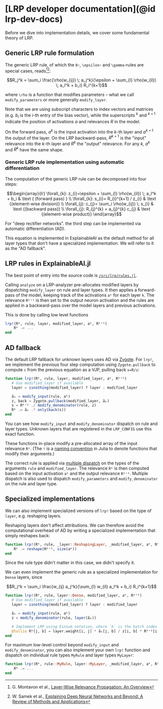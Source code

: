 # [LRP developer documentation](@id lrp-dev-docs)
Before we dive into implementation details, we cover some fundamental theory of LRP.

## Generic LRP rule formulation
The generic LRP rule, of which the ``0``-, ``\epsilon``- and ``\gamma``-rules are special cases, reads[^1][^2]:
```math
R_j^k = \sum_i \frac{\rho(w_{ij}) \; a_j^k}{\epsilon + \sum_{l} \rho(w_{il}) \; a_l^k + b_i} R_i^{k+1}
```

where ``\rho`` is a function that modifies parameters – 
what we call `modify_parameters` or more generally `modify_layer`.

Note that we are using subscript characters to index vectors and matrices 
(e.g. $b_i$ is the $i$-th entry of the bias vector), 
while the superscripts $^k$ and $^{k+1}$ indicate the position of activations $a$ and relevances $R$ in the model.  

On the forward pass, $a^k$ is the input activation into the $k$-th layer 
and $a^{k+1}$ the output of the layer.
On the LRP backward-pass, $R^{k+1}$ is the "input" relevance into the $k$-th layer 
and $R^k$ the "output" relevance. 
For any $k$, $a^k$ and $R^k$ have the same shape. 

###  Generic LRP rule implementation using automatic differentiation
The computation of the generic LRP rule can be decomposed into four steps:
```math
\begin{array}{lr}
\forall_{k}: z_{i}=\epsilon + \sum_{l} \rho(w_{il}) \; a_l^k + b_i & \text { (forward pass) } \\
\forall_{k}: s_{i}= R_{i}^{k+1} / z_{i}             & \text {(element-wise division)} \\
\forall_{j}: c_{j}= \sum_i \rho(w_{ij}) \; s_{i}    & \text {(backward pass)} \\
\forall_{j}: R_{j}^{k} = a_{j}^{k} c_{j}            & \text {(element-wise product)}
\end{array}
```

For "deep rectifier networks". 
the third step can be implemented via automatic differentiation (AD).

This equation is implemented in ExplainableAI as the default method
for all layer types that don't have a specialized implementation.
We will refer to it as the "AD fallback".

[^1]: G. Montavon et al., [Layer-Wise Relevance Propagation: An Overview](https://link.springer.com/chapter/10.1007/978-3-030-28954-6_10)
[^2]: W. Samek et al., [Explaining Deep Neural Networks and Beyond: A Review of Methods and Applications](https://ieeexplore.ieee.org/document/9369420)

## LRP rules in ExplainableAI.jl
The best point of entry into the source code is
[`/src/lrp/rules.jl`](https://github.com/adrhill/ExplainableAI.jl/blob/master/src/lrp/rules.jl).

Calling `analyze` on a LRP-analyzer pre-allocates modified layers by dispatching
`modify_layer` on rule and layer types. It then applies a forward-pass of the model,
keeping track of the activations `aᵏ` for each layer `k`.
The relevance `Rᵏ⁺¹` is then set to the output neuron activation and the rules are applied
in a backward-pass over the model layers and previous activations.

This is done by calling low level functions
```julia
lrp!(Rᵏ, rule, layer, modified_layer, aᵏ, Rᵏ⁺¹)
    Rᵏ .= ...
end
```



## AD fallback
The default LRP fallback for unknown layers uses AD via [Zygote](https://github.com/FluxML/Zygote.jl).
For `lrp!`, we implement the previous four step computation using `Zygote.pullback` to
compute ``c`` from the previous equation as a VJP, pulling back ``s=R/z``:
```julia
function lrp!(Rᵏ, rule, layer, modified_layer, aᵏ, Rᵏ⁺¹)
   # Use modified_layer if available
   layer = isnothing(modified_layer) ? layer : modified_layer

   ãₖ = modify_input(rule, aᵏ)
   z, back = Zygote.pullback(modified_layer, ãₖ)
   s = Rᵏ⁺¹ ./ modify_denominator(rule, z)
   Rᵏ .= ãₖ .* only(back(s))
end
```

You can see how `modify_input` and `modify_denominator` dispatch on rule and layer types.
Unknown layers that are registered in the `LRP_CONFIG` use this exact function.

These functions in-place modify a pre-allocated array of the input relevance `Rᵏ`.
(The `!` is a [naming convention](https://docs.julialang.org/en/v1/manual/style-guide/#bang-convention)
in Julia to denote functions that modify their arguments.)

The correct rule is applied via [multiple dispatch](https://www.youtube.com/watch?v=kc9HwsxE1OY)
on the types of the arguments `rule` and `modified_layer`.
The relevance `Rᵏ` is then computed based on the input activation `aᵏ`
and the output relevance `Rᵏ⁺¹`.
Multiple dispatch is also used to dispatch `modify_parameters` and `modify_denominator`
on the rule and layer type.

## Specialized implementations
We can also implement specialized versions of `lrp!` based on the type of `layer`,
e.g. reshaping layers.

Reshaping layers don't affect attributions. We can therefore avoid the computational
overhead of AD by writing a specialized implementation that simply reshapes back:
```julia
function lrp!(Rᵏ, rule, _layer::ReshapingLayer, _modified_layer, aᵏ, Rᵏ⁺¹)
    Rᵏ .= reshape(Rᵏ⁺¹, size(aᵏ))
end
```

Since the rule type didn't matter in this case, we didn't specify it.

We can even implement the generic rule as a specialized implementation for `Dense` layers, since

```math
R_j^k = \sum_i \frac{w_{ij} a_j^k}{\sum_{l} w_{il} a_l^k + b_i} R_i^{k+1}
```

```julia
function lrp!(Rᵏ, rule, layer::Dense, modified_layer, aᵏ, Rᵏ⁺¹)
   # Use modified_layer if available
   layer = isnothing(modified_layer) ? layer : modified_layer

   ãₖ = modify_input(rule, aᵏ)
   z = modify_denominator(rule, layer(ãₖ))

   # Implement LRP using Einsum notation, where `b` is the batch index
   @tullio Rᵏ[j, b] = layer.weight[i, j] * ãₖ[j, b] / z[i, b] * Rᵏ⁺¹[i, b]
end
```


For maximum low-level control beyond `modify_input` and `modify_denominator`,
you can also implement your own `lrp!` function and dispatch
on individual rule types `MyRule` and layer types `MyLayer`:
```julia
function lrp!(Rᵏ, rule::MyRule, layer::MyLayer, _modified_layer, aᵏ, Rᵏ⁺¹)
    Rᵏ .= ...
end
```
